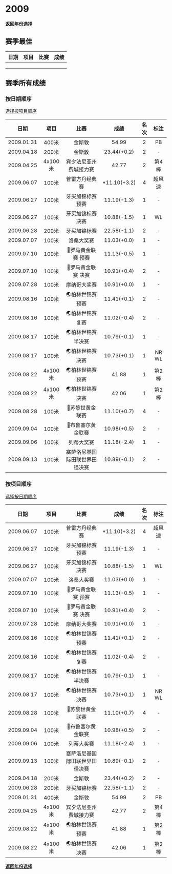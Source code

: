 # 2009

**[返回年份选择](../Results.md)**

## 赛季最佳

| 日期 | 项目 | 比赛 | 成绩 |
| :--: | :--: | :--: | :--: |
|      |      |      |      |
|      |      |      |      |
|      |      |      |      |

## 赛季所有成绩

### 按日期顺序<a id='1'></a>

[选择按项目顺序](#2)

|    日期    |  项目   |              比赛              |     成绩     | 名次 |  标注  |
| :--------: | :-----: | :----------------------------: | :----------: | :--: | :----: |
| 2009.01.31 |  400米  |             金斯敦             |    54.99     |  2   |   PB   |
| 2009.04.18 |  200米  |             金斯敦             | 23.44(+0.2)  |  2   |   -    |
| 2009.04.25 | 4x100米 |     宾夕法尼亚州费城接力赛     |    42.77     |  2   | 第4棒  |
| 2009.06.07 |  100米  |         普雷方丹经典赛         | *11.10(+3.2) |  4   | 超风速 |
| 2009.06.27 |  100米  |       牙买加锦标赛 预赛        | 11.19(-1.3)  |  1   |   -    |
| 2009.06.27 |  100米  |       牙买加锦标赛 决赛        | 10.88(-1.5)  |  1   |   WL   |
| 2009.06.28 |  200米  |          牙买加锦标赛          | 22.58(-1.1)  |  2   |   -    |
| 2009.07.07 |  100米  |           洛桑大奖赛           | 11.03(+0.0)  |  1   |   -    |
| 2009.07.10 |  100米  |       💎罗马黄金联赛 预赛       | 11.13(-0.5)  |  1   |   -    |
| 2009.07.10 |  100米  |       💎罗马黄金联赛 决赛       | 10.91(+0.4)  |  2   |   -    |
| 2009.07.28 |  100米  |          摩纳哥大奖赛          | 10.91(+0.0)  |  1   |   -    |
| 2009.08.16 |  100米  |        🌏柏林世锦赛 预赛        | 11.41(+0.1)  |  2   |   -    |
| 2009.08.16 |  100米  |        🌏柏林世锦赛 复赛        | 11.02(-0.4)  |  2   |   -    |
| 2009.08.17 |  100米  |       🌏柏林世锦赛 半决赛       | 10.79(-0.1)  |  1   |   -    |
| 2009.08.17 |  100米  |        🌏柏林世锦赛 决赛        | 10.73(+0.1)  |  1   | NR WL  |
| 2009.08.22 | 4x100米 |        🌏柏林世锦赛 预赛        |    41.88     |  1   | 第2棒  |
| 2009.08.22 | 4x100米 |        🌏柏林世锦赛 决赛        |    42.06     |  1   | 第2棒  |
| 2009.08.28 |  100米  |        💎苏黎世黄金联赛         | 11.10(+0.7)  |  4   |   -    |
| 2009.09.04 |  100米  |       💎布鲁塞尔黄金联赛        | 10.98(+0.5)  |  2   |   -    |
| 2009.09.06 |  100米  |           列蒂大奖赛           | 11.18(-2.4)  |  1   |   -    |
| 2009.09.13 |  100米  | 塞萨洛尼基国际田联世界田径决赛 | 10.89(-0.1)  |  2   |   -    |

### 按项目顺序<a id='2'></a>

[选择按日期顺序](#1)

|    日期    |  项目   |              比赛              |     成绩     | 名次 |  标注  |
| :--------: | :-----: | :----------------------------: | :----------: | :--: | :----: |
| 2009.06.07 |  100米  |         普雷方丹经典赛         | *11.10(+3.2) |  4   | 超风速 |
| 2009.06.27 |  100米  |       牙买加锦标赛 预赛        | 11.19(-1.3)  |  1   |   -    |
| 2009.06.27 |  100米  |       牙买加锦标赛 决赛        | 10.88(-1.5)  |  1   |   WL   |
| 2009.07.07 |  100米  |           洛桑大奖赛           | 11.03(+0.0)  |  1   |   -    |
| 2009.07.10 |  100米  |       💎罗马黄金联赛 预赛       | 11.13(-0.5)  |  1   |   -    |
| 2009.07.10 |  100米  |       💎罗马黄金联赛 决赛       | 10.91(+0.4)  |  2   |   -    |
| 2009.07.28 |  100米  |          摩纳哥大奖赛          | 10.91(+0.0)  |  1   |   -    |
| 2009.08.16 |  100米  |        🌏柏林世锦赛 预赛        | 11.41(+0.1)  |  2   |   -    |
| 2009.08.16 |  100米  |        🌏柏林世锦赛 复赛        | 11.02(-0.4)  |  2   |   -    |
| 2009.08.17 |  100米  |       🌏柏林世锦赛 半决赛       | 10.79(-0.1)  |  1   |   -    |
| 2009.08.17 |  100米  |        🌏柏林世锦赛 决赛        | 10.73(+0.1)  |  1   | NR WL  |
| 2009.08.28 |  100米  |        💎苏黎世黄金联赛         | 11.10(+0.7)  |  4   |   -    |
| 2009.09.04 |  100米  |       💎布鲁塞尔黄金联赛        | 10.98(+0.5)  |  2   |   -    |
| 2009.09.06 |  100米  |           列蒂大奖赛           | 11.18(-2.4)  |  1   |   -    |
| 2009.09.13 |  100米  | 塞萨洛尼基国际田联世界田径决赛 | 10.89(-0.1)  |  2   |   -    |
| 2009.04.18 |  200米  |             金斯敦             | 23.44(+0.2)  |  2   |   -    |
| 2009.06.28 |  200米  |          牙买加锦标赛          | 22.58(-1.1)  |  2   |   -    |
| 2009.01.31 |  400米  |             金斯敦             |    54.99     |  2   |   PB   |
| 2009.04.25 | 4x100米 |     宾夕法尼亚州费城接力赛     |    42.77     |  2   | 第4棒  |
| 2009.08.22 | 4x100米 |        🌏柏林世锦赛 预赛        |    41.88     |  1   | 第2棒  |
| 2009.08.22 | 4x100米 |        🌏柏林世锦赛 决赛        |    42.06     |  1   | 第2棒  |

**[返回年份选择](../Results.md)**